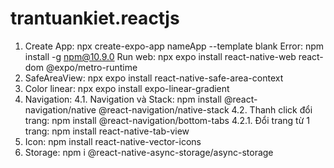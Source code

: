 # trantuankiet.reactjs
1. Create App: npx create-expo-app nameApp --template blank
	Error: npm install -g npm@10.9.0
	Run web: npx expo install react-native-web react-dom @expo/metro-runtime
2. SafeAreaView: npx expo install react-native-safe-area-context
3. Color linear: npx expo install expo-linear-gradient
4. Navigation: 4.1. Navigation và Stack: npm install @react-navigation/native @react-navigation/native-stack
	       4.2. Thanh click đổi trang: npm install @react-navigation/bottom-tabs
	       		4.2.1. Đổi trang từ 1 trang: npm install react-native-tab-view
5. Icon: npm install react-native-vector-icons
6. Storage: npm i @react-native-async-storage/async-storage